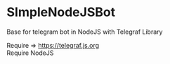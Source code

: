 # SImpleNodeJSBot
Base for telegram bot in NodeJS with Telegraf Library

Require => https://telegraf.js.org
<br>
Require NodeJS
